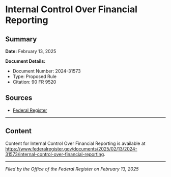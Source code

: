# Internal Control Over Financial Reporting

## Summary

**Date:** February 13, 2025

**Document Details:**
- Document Number: 2024-31573
- Type: Proposed Rule
- Citation: 90 FR 9520

## Sources
- [Federal Register](https://www.federalregister.gov/documents/2025/02/13/2024-31573/internal-control-over-financial-reporting)

---

## Content

Content for Internal Control Over Financial Reporting is available at https://www.federalregister.gov/documents/2025/02/13/2024-31573/internal-control-over-financial-reporting.

---

*Filed by the Office of the Federal Register on February 13, 2025*
